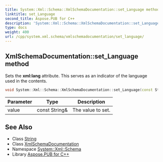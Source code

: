 ```yaml
---
title: System::Xml::Schema::XmlSchemaDocumentation::set_Language method
linktitle: set_Language
second_title: Aspose.PUB for C++
description: 'System::Xml::Schema::XmlSchemaDocumentation::set_Language method. Sets the xml:lang attribute. This serves as an indicator of the language used in the contents in C++.'
type: docs
weight: 400
url: /cpp/system.xml.schema/xmlschemadocumentation/set_language/
---
```

## XmlSchemaDocumentation::set_Language method


Sets the **xml:lang** attribute. This serves as an indicator of the language used in the contents.

```cpp
void System::Xml::Schema::XmlSchemaDocumentation::set_Language(const String &value)
```


| Parameter | Type | Description |
| --- | --- | --- |
| value | const String\& | The value to set. |

## See Also

* Class [String](../../../system/string/)
* Class [XmlSchemaDocumentation](../)
* Namespace [System::Xml::Schema](../../)
* Library [Aspose.PUB for C++](../../../)
